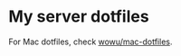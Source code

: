 # My server  dotfiles

For Mac dotfiles, check [wowu/mac-dotfiles](https://github.com/wowu/mac-dotfiles).
